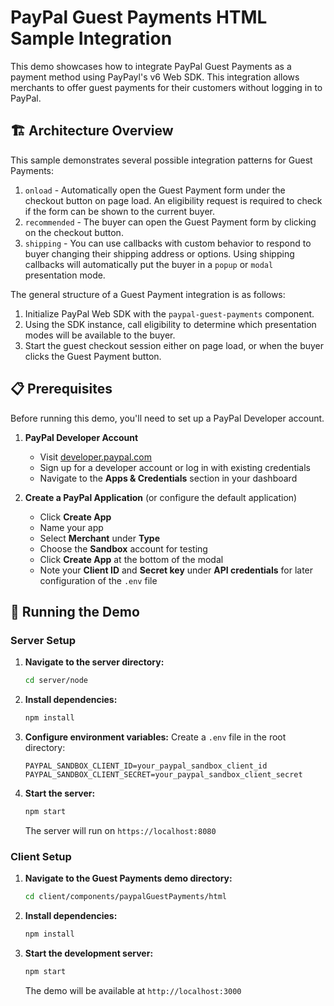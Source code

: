 # PayPal Guest Payments HTML Sample Integration

This demo showcases how to integrate PayPal Guest Payments as a payment method using PayPayl's v6 Web SDK. This integration allows merchants to offer guest payments for their customers without logging in to PayPal.

## 🏗️ Architecture Overview

This sample demonstrates several possible integration patterns for Guest Payments:

1. `onload` - Automatically open the Guest Payment form under the checkout button on page load. An eligibility request is required to check if the form can be shown to the current buyer.
2. `recommended` - The buyer can open the Guest Payment form by clicking on the checkout button.
3. `shipping` - You can use callbacks with custom behavior to respond to buyer changing their shipping address or options. Using shipping callbacks will automatically put the buyer in a `popup` or `modal` presentation mode.

The general structure of a Guest Payment integration is as follows:

1. Initialize PayPal Web SDK with the `paypal-guest-payments` component.
2. Using the SDK instance, call eligibility to determine which presentation modes will be available to the buyer.
3. Start the guest checkout session either on page load, or when the buyer clicks the Guest Payment button.

## 📋 Prerequisites

Before running this demo, you'll need to set up a PayPal Developer account.

1. **PayPal Developer Account**
   - Visit [developer.paypal.com](https://developer.paypal.com)
   - Sign up for a developer account or log in with existing credentials
   - Navigate to the **Apps & Credentials** section in your dashboard

2. **Create a PayPal Application** (or configure the default application)
   - Click **Create App**
   - Name your app
   - Select **Merchant** under **Type**
   - Choose the **Sandbox** account for testing
   - Click **Create App** at the bottom of the modal
   - Note your **Client ID** and **Secret key** under **API credentials** for later configuration of the `.env` file

## 🚀 Running the Demo

### Server Setup

1. **Navigate to the server directory:**

   ```bash
   cd server/node
   ```

2. **Install dependencies:**

   ```bash
   npm install
   ```

3. **Configure environment variables:**
   Create a `.env` file in the root directory:

   ```env
   PAYPAL_SANDBOX_CLIENT_ID=your_paypal_sandbox_client_id
   PAYPAL_SANDBOX_CLIENT_SECRET=your_paypal_sandbox_client_secret
   ```

4. **Start the server:**
   ```bash
   npm start
   ```
   The server will run on `https://localhost:8080`

### Client Setup

1. **Navigate to the Guest Payments demo directory:**

   ```bash
   cd client/components/paypalGuestPayments/html
   ```

2. **Install dependencies:**

   ```bash
   npm install
   ```

3. **Start the development server:**
   ```bash
   npm start
   ```
   The demo will be available at `http://localhost:3000`

